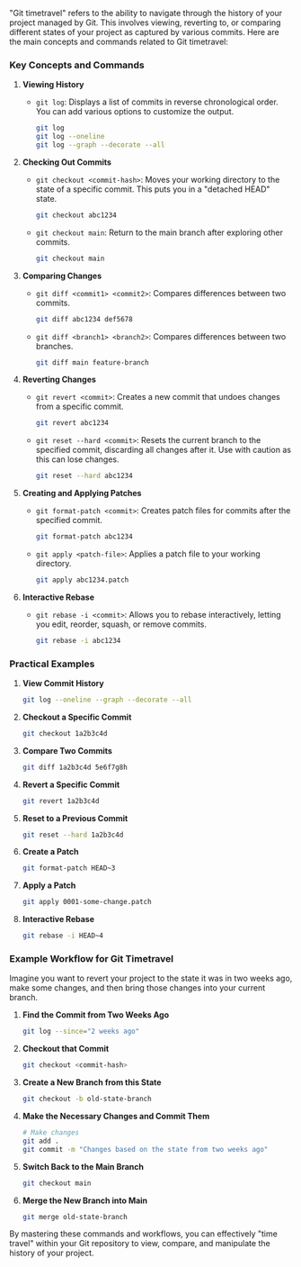 "Git timetravel" refers to the ability to navigate through the history of your project managed by Git. This involves viewing, reverting to, or comparing different states of your project as captured by various commits. Here are the main concepts and commands related to Git timetravel:

### Key Concepts and Commands

1. **Viewing History**
   - `git log`: Displays a list of commits in reverse chronological order. You can add various options to customize the output.
     ```sh
     git log
     git log --oneline
     git log --graph --decorate --all
     ```

2. **Checking Out Commits**
   - `git checkout <commit-hash>`: Moves your working directory to the state of a specific commit. This puts you in a "detached HEAD" state.
     ```sh
     git checkout abc1234
     ```
   - `git checkout main`: Return to the main branch after exploring other commits.
     ```sh
     git checkout main
     ```

3. **Comparing Changes**
   - `git diff <commit1> <commit2>`: Compares differences between two commits.
     ```sh
     git diff abc1234 def5678
     ```
   - `git diff <branch1> <branch2>`: Compares differences between two branches.
     ```sh
     git diff main feature-branch
     ```

4. **Reverting Changes**
   - `git revert <commit>`: Creates a new commit that undoes changes from a specific commit.
     ```sh
     git revert abc1234
     ```
   - `git reset --hard <commit>`: Resets the current branch to the specified commit, discarding all changes after it. Use with caution as this can lose changes.
     ```sh
     git reset --hard abc1234
     ```

5. **Creating and Applying Patches**
   - `git format-patch <commit>`: Creates patch files for commits after the specified commit.
     ```sh
     git format-patch abc1234
     ```
   - `git apply <patch-file>`: Applies a patch file to your working directory.
     ```sh
     git apply abc1234.patch
     ```

6. **Interactive Rebase**
   - `git rebase -i <commit>`: Allows you to rebase interactively, letting you edit, reorder, squash, or remove commits.
     ```sh
     git rebase -i abc1234
     ```

### Practical Examples

1. **View Commit History**
   ```sh
   git log --oneline --graph --decorate --all
   ```

2. **Checkout a Specific Commit**
   ```sh
   git checkout 1a2b3c4d
   ```

3. **Compare Two Commits**
   ```sh
   git diff 1a2b3c4d 5e6f7g8h
   ```

4. **Revert a Specific Commit**
   ```sh
   git revert 1a2b3c4d
   ```

5. **Reset to a Previous Commit**
   ```sh
   git reset --hard 1a2b3c4d
   ```

6. **Create a Patch**
   ```sh
   git format-patch HEAD~3
   ```

7. **Apply a Patch**
   ```sh
   git apply 0001-some-change.patch
   ```

8. **Interactive Rebase**
   ```sh
   git rebase -i HEAD~4
   ```

### Example Workflow for Git Timetravel

Imagine you want to revert your project to the state it was in two weeks ago, make some changes, and then bring those changes into your current branch.

1. **Find the Commit from Two Weeks Ago**
   ```sh
   git log --since="2 weeks ago"
   ```

2. **Checkout that Commit**
   ```sh
   git checkout <commit-hash>
   ```

3. **Create a New Branch from this State**
   ```sh
   git checkout -b old-state-branch
   ```

4. **Make the Necessary Changes and Commit Them**
   ```sh
   # Make changes
   git add .
   git commit -m "Changes based on the state from two weeks ago"
   ```

5. **Switch Back to the Main Branch**
   ```sh
   git checkout main
   ```

6. **Merge the New Branch into Main**
   ```sh
   git merge old-state-branch
   ```

By mastering these commands and workflows, you can effectively "time travel" within your Git repository to view, compare, and manipulate the history of your project.